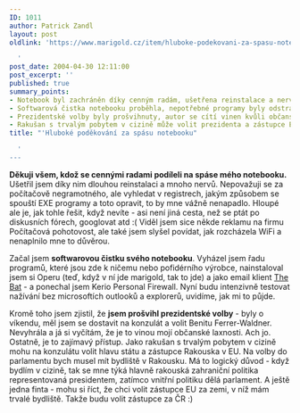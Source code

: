 ```yaml
---
ID: 1011
author: Patrick Zandl
layout: post
oldlink: 'https://www.marigold.cz/item/hluboke-podekovani-za-spasu-notebooku

  '
post_date: 2004-04-30 12:11:00
post_excerpt: ''
published: true
summary_points:
- Notebook byl zachráněn díky cenným radám, ušetřena reinstalace a nervy.
- Softwarová čistka notebooku proběhla, nepotřebné programy byly odstraněny a nahrazeny.
- Prezidentské volby byly prošvihnuty, autor se cítí vinen kvůli občanské laxnosti.
- Rakušan s trvalým pobytem v cizině může volit prezidenta a zástupce EU.
title: "'Hluboké poděkování za spásu notebooku"

  '
---
```


<p>
<STRONG>Děkuji všem, kdož se cennými radami podíleli na spáse mého notebooku.</STRONG> Ušetřil jsem díky nim dlouhou reinstalaci a mnoho nervů. Nepovažuji se za počítačově negramotného, ale vyhledat v registrech, jakým způsobem se spouští EXE programy a toto opravit, to by mne vážně nenapadlo. Hloupé ale je, jak tohle řešit, když nevíte - asi není jiná cesta, než se ptát po diskusních fórech, googlovat atd :( Viděl jsem sice někde reklamu na firmu Počítačová pohotovost, ale také jsem slyšel povídat, jak rozcházela WiFi a nenaplnilo mne to důvěrou. </p>

<p>
Začal jsem <STRONG>softwarovou čistku svého notebooku</STRONG>. Vyházel jsem řadu programů, které jsou zde k ničemu nebo pofidérního výrobce, nainstaloval jsem si Operu (teď, když v ní jde marigold, tak to jde) a jako email klient <A href="http://www.thebat.cz/" target=_blank>The Bat</A>&#160;- a ponechal jsem Kerio Personal Firewall. Nyní budu intenzivně testovat nažívání bez microsoftích outlooků a explorerů, uvidíme, jak mi to půjde. </p>

<p>
Kromě toho jsem zjistil, že <STRONG>jsem prošvihl prezidentské volby</STRONG> - byly o víkendu, měl jsem se dostavit na konzulát a volit Benitu Ferrer-Waldner. Nevyhrála a já si vyčítám, že je to vinou mojí občanské laxnosti. Ach jo. Ostatně, je to zajímavý přístup. Jako rakušan s trvalým pobytem v cizině mohu na konzulátu volit hlavu státu a zástupce Rakouska v EU. Na volby do parlamentu bych musel mít bydliště v Rakousku. Má to logický důvod - když bydlím v cizině, tak se mne týká hlavně rakouská zahraniční politika representovaná presidentem, zatímco vnitřní politiku dělá parlament. A ještě jedna finta - mohu si říct, že chci volit zástupce EU za zemi, v níž mám trvalé bydliště. Takže budu volit zástupce za ČR :)</p>